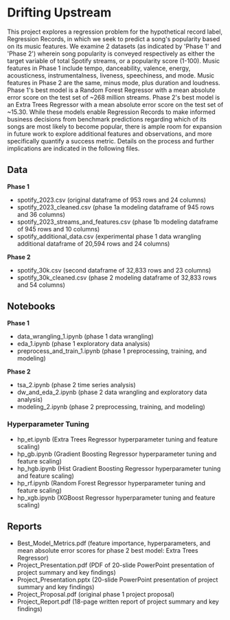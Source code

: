 # Drifting Upstream

This project explores a regression problem for the hypothetical record label, Regression Records, in which we seek to predict a song's popularity based on its music features. We examine 2 datasets (as indicated by 'Phase 1' and 'Phase 2') wherein song popularity is conveyed respectively as either the target variable of total Spotify streams, or a popularity score (1-100). Music features in Phase 1 include tempo, danceability, valence, energy, acousticness, instrumentalness, liveness, speechiness, and mode. Music features in Phase 2 are the same, minus mode, plus duration and loudness. Phase 1's best model is a Random Forest Regressor with a mean absolute error score on the test set of ~268 million streams. Phase 2's best model is an Extra Trees Regressor with a mean absolute error score on the test set of ~15.30. While these models enable Regression Records to make informed business decisions from benchmark predictions regarding which of its songs are most likely to become popular, there is ample room for expansion in future work to explore additional features and observations, and more specifically quantify a success metric. Details on the process and further implications are indicated in the following files.

## Data

**Phase 1**
- spotify_2023.csv (original dataframe of 953 rows and 24 columns)
- spotify_2023_cleaned.csv (phase 1a modeling dataframe of 945 rows and 36 columns)
- spotify_2023_streams_and_features.csv (phase 1b modeling dataframe of 945 rows and 10 columns)
- spotify_additional_data.csv (experimental phase 1 data wrangling additional dataframe of 20,594 rows and 24 columns)

**Phase 2**
- spotify_30k.csv (second dataframe of 32,833 rows and 23 columns)
- spotify_30k_cleaned.csv (phase 2 modeling dataframe of 32,833 rows and 54 columns)

## Notebooks

**Phase 1**
- data_wrangling_1.ipynb (phase 1 data wrangling)
- eda_1.ipynb (phase 1 exploratory data analysis)
- preprocess_and_train_1.ipynb (phase 1 preprocessing, training, and modeling)

**Phase 2**
- tsa_2.ipynb (phase 2 time series analysis)
- dw_and_eda_2.ipynb (phase 2 data wrangling and exploratory data analysis)
- modeling_2.ipynb (phase 2 preprocessing, training, and modeling)

### Hyperparameter Tuning
- hp_et.ipynb (Extra Trees Regressor hyperparameter tuning and feature scaling)
- hp_gb.ipynb (Gradient Boosting Regressor hyperparameter tuning and feature scaling)
- hp_hgb.ipynb (Hist Gradient Boosting Regressor hyperparameter tuning and feature scaling)
- hp_rf.ipynb (Random Forest Regressor hyperparameter tuning and feature scaling)
- hp_xgb.ipynb (XGBoost Regressor hyperparameter tuning and feature scaling)

## Reports

- Best_Model_Metrics.pdf (feature importance, hyperparameters, and mean absolute error scores for phase 2 best model: Extra Trees Regressor)
- Project_Presentation.pdf (PDF of 20-slide PowerPoint presentation of project summary and key findings)
- Project_Presentation.pptx (20-slide PowerPoint presentation of project summary and key findings)
- Project_Proposal.pdf (original phase 1 project proposal)
- Project_Report.pdf (18-page written report of project summary and key findings)
